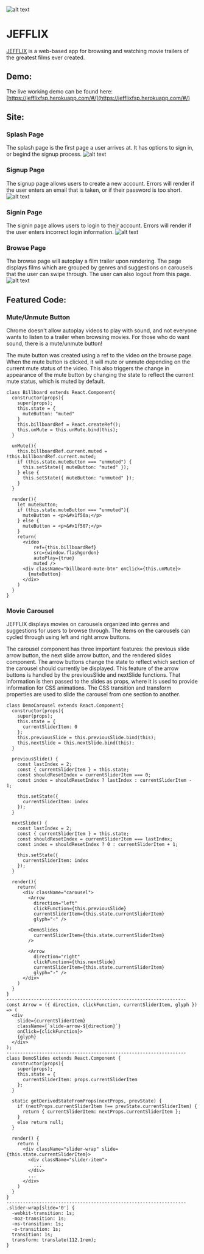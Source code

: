 ![alt text](https://github.com/JS-Bogart/JEFFLIX/blob/main/app/assets/images/splashlogo.png?raw=true "Jefflix Logo")

# JEFFLIX
[JEFFLIX](https://jefflixfsp.herokuapp.com/#/) is a web-based app for browsing and watching movie trailers of the greatest films ever created.

## Demo:
The live working demo can be found here: [https://jefflixfsp.herokuapp.com/#/](https://jefflixfsp.herokuapp.com/#/)

## Site:
### Splash Page
The splash page is the first page a user arrives at. It has options to sign in, or begind the signup process.
![alt text](https://github.com/JS-Bogart/JEFFLIX/blob/main/app/assets/images/readme_images/splash.png?raw=true)

### Signup Page
The signup page allows users to create a new account. Errors will render if the user enters an email that is taken, or if their password is too short.
![alt text](https://github.com/JS-Bogart/JEFFLIX/blob/main/app/assets/images/readme_images/signup.png?raw=true)

### Signin Page
The signin page allows users to login to their account. Errors will render if the user enters incorrect login information.
![alt text](https://github.com/JS-Bogart/JEFFLIX/blob/main/app/assets/images/readme_images/login.png?raw=true)

### Browse Page
The browse page will autoplay a film trailer upon rendering. The page displays films which are grouped by genres and suggestions on carousels that the user can swipe through. The user can also logout from this page.
![alt text](https://github.com/JS-Bogart/JEFFLIX/blob/main/app/assets/images/readme_images/browse.png?raw=true)

## Featured Code:
### Mute/Unmute Button
Chrome doesn't allow autoplay videos to play with sound, and not everyone wants to listen to a trailer when browsing movies. For those who do want sound, there is a mute/unmute button!

The mute button was created using a ref to the video on the browse page. When the mute button is clicked, it will mute or unmute depending on the current mute status of the video. This also triggers the change in appearance of the mute button by changing the state to reflect the current mute status, which is muted by default.

```
class Billboard extends React.Component{
  constructor(props){
    super(props);
    this.state = {
      muteButton: "muted"
    }
    this.billboardRef = React.createRef();
    this.unMute = this.unMute.bind(this);
  }

  unMute(){
    this.billboardRef.current.muted = !this.billboardRef.current.muted;
    if (this.state.muteButton === "unmuted") {
      this.setState({ muteButton: "muted" });
    } else {
      this.setState({ muteButton: "unmuted" });
    }
  }

  render(){
    let muteButton;
    if (this.state.muteButton === "unmuted"){
      muteButton = <p>&#x1f50a;</p>
    } else {
      muteButton = <p>&#x1f507;</p>
    }
    return(
      <video
          ref={this.billboardRef}
          src={window.flashgordon}
          autoPlay={true}
          muted />
      <div className="billboard-mute-btn" onClick={this.unMute}>
        {muteButton}
      </div>
    )
  }
}
```

### Movie Carousel
JEFFLIX displays movies on carousels organized into genres and suggestions for users to browse through. The items on the carousels can cycled through using left and right arrow buttons.

The carousel component has three important features: the previous slide arrow button, the next slide arrow button, and the rendered slides component. The arrow buttons change the state to reflect which section of the carousel should currently be displayed. This feature of the arrow buttons is handled by the previousSlide and nextSlide functions. That information is then passed to the slides as props, where it is used to provide information for CSS animations. The CSS transition and transform properties are used to slide the carousel from one section to another.

```
class DemoCarousel extends React.Component{
  constructor(props){
    super(props);
    this.state = {
      currentSliderItem: 0
    };
    this.previousSlide = this.previousSlide.bind(this);
    this.nextSlide = this.nextSlide.bind(this);
  }

  previousSlide() {
    const lastIndex = 2;
    const { currentSliderItem } = this.state;
    const shouldResetIndex = currentSliderItem === 0;
    const index = shouldResetIndex ? lastIndex : currentSliderItem - 1;

    this.setState({
      currentSliderItem: index
    });
  }

  nextSlide() {
    const lastIndex = 2;
    const { currentSliderItem } = this.state;
    const shouldResetIndex = currentSliderItem === lastIndex;
    const index = shouldResetIndex ? 0 : currentSliderItem + 1;

    this.setState({
      currentSliderItem: index
    });
  }

  render(){
    return(
      <div className="carousel">
        <Arrow
          direction="left"
          clickFunction={this.previousSlide}
          currentSliderItem={this.state.currentSliderItem}
          glyph="‹" />

        <DemoSlides 
          currentSliderItem={this.state.currentSliderItem}
        />

        <Arrow
          direction="right"
          clickFunction={this.nextSlide}
          currentSliderItem={this.state.currentSliderItem}
          glyph="›" />
      </div>
    )
  }
}
------------------------------------------------------------------
const Arrow = ({ direction, clickFunction, currentSliderItem, glyph }) => (
  <div
    slide={currentSliderItem}
    className={`slide-arrow-${direction}`}
    onClick={clickFunction}>
    {glyph}
  </div>
);
------------------------------------------------------------------
class DemoSlides extends React.Component {
  constructor(props){
    super(props);
    this.state = {
      currentSliderItem: props.currentSliderItem
    };
  }

  static getDerivedStateFromProps(nextProps, prevState) {
    if (nextProps.currentSliderItem !== prevState.currentSliderItem) {
      return { currentSliderItem: nextProps.currentSliderItem };
    }
    else return null;
  }

  render() {
    return (
      <div className="slider-wrap" slide={this.state.currentSliderItem}>
        <div className="slider-item">
          ...
        </div>
        ...
      </div>
    )
  }
}
------------------------------------------------------------------
.slider-wrap[slide='0'] {
  -webkit-transition: 1s;
  -moz-transition: 1s;
  -ms-transition: 1s;
  -o-transition: 1s;
  transition: 1s;
  transform: translate(112.1rem);
}
```
